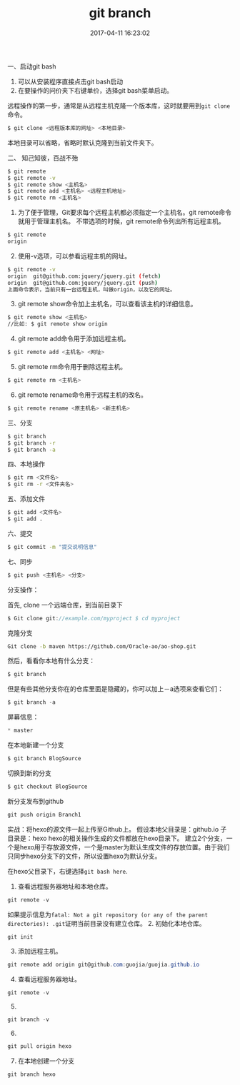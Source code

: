 ﻿---
title: git branch
date: 2017-04-11 16:23:02
tags:
---

一、启动git bash
1. 可以从安装程序直接点击git bash启动
2. 在要操作的问价夹下右键单价，选择git bash菜单启动。

远程操作的第一步，通常是从远程主机克隆一个版本库，这时就要用到``git clone``命令。
``` bash
$ git clone <远程版本库的网址> <本地目录>
```
本地目录可以省略，省略时默认克隆到当前文件夹下。

二、 知己知彼，百战不殆

``` bash
$ git remote
$ git remote -v
$ git remote show <主机名>
$ git remote add <主机名> <远程主机地址>
$ git remote rm <主机名>
```

1. 为了便于管理，Git要求每个远程主机都必须指定一个主机名。git remote命令就用于管理主机名。
不带选项的时候，git remote命令列出所有远程主机。
```bash
$ git remote
origin
```
2. 使用-v选项，可以参看远程主机的网址。
```bash
$ git remote -v
origin  git@github.com:jquery/jquery.git (fetch)
origin  git@github.com:jquery/jquery.git (push)
上面命令表示，当前只有一台远程主机，叫做origin，以及它的网址。
```
3. git remote show命令加上主机名，可以查看该主机的详细信息。
```bash
$ git remote show <主机名>
//比如: $ git remote show origin
```
4. git remote add命令用于添加远程主机。
```cs
$ git remote add <主机名> <网址>
```
5. git remote rm命令用于删除远程主机。
```bash
$ git remote rm <主机名>
```
6. git remote rename命令用于远程主机的改名。
```bash
$ git remote rename <原主机名> <新主机名>
```
三、分支
``` bash
$ git branch
$ git branch -r
$ git branch -a
```
四、本地操作
``` bash
$ git rm <文件名>
$ git rm -r <文件夹名>
```
五、添加文件
``` bash
$ git add <文件名>
$ git add .
```
六、提交
``` bash
$ git commit -m "提交说明信息"
```
七、同步
``` bash
$ git push <主机名> <分支>
```


分支操作：

首先, clone 一个远端仓库，到当前目录下
```cs
$ Git clone git://example.com/myproject $ cd myproject
```
克隆分支
```bash
Git clone -b maven https://github.com/Oracle-ao/ao-shop.git
```
然后，看看你本地有什么分支：
```cs
$ git branch
```
但是有些其他分支你在的仓库里面是隐藏的，你可以加上－a选项来查看它们：
```cs
$ git branch -a
```
屏幕信息：
```cs
* master
  ```

在本地新建一个分支
```cs
$ git branch BlogSource
```

 切换到新的分支
 ```cs
 $ git checkout BlogSource
 ```

 新分支发布到github
 ```cs
 git push origin Branch1
 ```

 实战：将hexo的源文件一起上传至Github上。
 假设本地父目录是：github.io
 子目录是：hexo
 hexo的相关操作生成的文件都放在hexo目录下。
 建立2个分支，一个是hexo用于存放源文件，一个是master为默认生成文件的存放位置。由于我们只同步hexo分支下的文件，所以设置hexo为默认分支。

在hexo父目录下，右键选择``git bash here``.
1. 查看远程服务器地址和本地仓库。
```cs
git remote -v
```
如果提示信息为``fatal: Not a git repository (or any of the parent directories): .git``证明当前目录没有建立仓库。
2. 初始化本地仓库。
```cs
git init
```
3. 添加远程主机。
```cs
git remote add origin git@github.com:guojia/guojia.github.io
```
4. 查看远程服务器地址。
```cs
git remote -v
```
5.
```cs
git branch -v
```
6. 
```cs
git pull origin hexo
```
7. 在本地创建一个分支
```cs
git branch hexo
```

